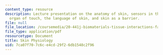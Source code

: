 ```yaml
---
content_type: resource
description: Lecture presentation on the anatomy of skin, sensors in the skin, the
  organ of touch, the language of skin, and skin as a barrier.
file: null
file_location: /coursemedia/20-441j-biomaterials-tissue-interactions-fall-2009/7ca07f707c6ce4cd29f26db1548c2f96_MIT20_441JF09_lec18a_iy.pdf
file_type: application/pdf
resourcetype: Document
title: Skin Physiology
uid: 7ca07f70-7c6c-e4cd-29f2-6db1548c2f96
---
```

